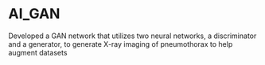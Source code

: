 # AI_GAN
Developed a GAN network that utilizes two neural networks, a discriminator and a generator, to generate X-ray imaging of pneumothorax to help augment datasets
